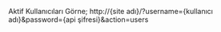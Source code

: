 Aktif Kullanıcıları Görne;
http://{site adı}/?username={kullanıcı adı}&password={api şifresi}&action=users

